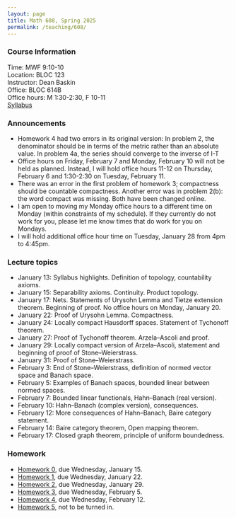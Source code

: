 ```yaml
---
layout: page
title: Math 608, Spring 2025
permalink: /teaching/608/
---
```


### Course Information
Time: MWF 9:10-10  
Location: BLOC 123  
Instructor: Dean Baskin  
Office: BLOC 614B  
Office hours: M 1:30-2:30, F 10-11  
[Syllabus](/assets/pdf/2025-spring-608-syllabus.pdf)

### Announcements
* Homework 4 had two errors in its original version: In problem 2, the denominator should be in terms of the metric rather than an absolute value.  In problem 4a, the series should converge to the inverse of I-T
* Office hours on Friday, February 7 and Monday, February 10 will not be held as planned.  Instead, I will hold office hours 11-12 on Thursday, February 6 and 1:30-2:30 on Tuesday, February 11.
* There was an error in the first problem of homework 3; compactness should be countable compactness.  Another error was in problem 2(b): the word compact was missing.  Both have been changed online.
* I am open to moving my Monday office hours to a different time on Monday (within constraints of my schedule).  If they currently do not work for you, please let me know times that do work for you on Mondays.
* I will hold additional office hour time on Tuesday, January 28 from 4pm to 4:45pm.

### Lecture topics
* January 13: Syllabus highlights.  Definition of topology, countability axioms.
* January 15: Separability axioms.  Continuity.  Product topology.
* January 17: Nets.  Statements of Urysohn Lemma and Tietze extension theorem.  Beginning of proof.  No office hours on Monday, January 20.
* January 22: Proof of Urysohn Lemma.  Compactness.
* January 24: Locally compact Hausdorff spaces.  Statement of Tychonoff theorem.
* January 27: Proof of Tychonoff theorem.  Arzela&ndash;Ascoli and proof.  
* January 29: Locally compact version of Arzela&ndash;Ascoli, statement and beginning of proof of Stone&ndash;Weierstrass.
* January 31: Proof of Stone&ndash;Weierstrass.
* February 3: End of Stone&ndash;Weierstrass, definition of normed vector space and Banach space.
* February 5: Examples of Banach spaces, bounded linear between normed spaces.
* February 7: Bounded linear functionals, Hahn&ndash;Banach (real version).
* February 10: Hahn&ndash;Banach (complex version), consequences.
* February 12: More consequences of Hahn&ndash;Banach, Baire category statement.
* February 14: Baire category theorem, Open mapping theorem.
* February 17: Closed graph theorem, principle of uniform boundedness.

### Homework
* [Homework 0](/assets/pdf/608/hw00.pdf), due Wednesday, January 15.
* [Homework 1](/assets/pdf/608/hw01.pdf), due Wednesday, January 22.
* [Homework 2](/assets/pdf/608/hw02.pdf), due Wednesday, January 29.
* [Homework 3](/assets/pdf/608/hw03.pdf), due Wednesday, February 5.
* [Homework 4](/assets/pdf/608/hw04.pdf), due Wednesday, February 12.
* [Homework 5](/assets/pdf/608/hw05.pdf), not to be turned in.
